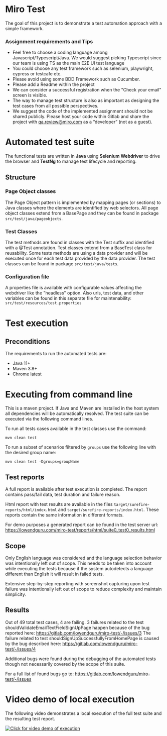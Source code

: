 # Miro Test

The goal of this project is to demonstrate a test automation approach with a simple framework.


### Assignment requirements and Tips

* Feel free to choose a coding language among Javascript/Typescript/Java. We
  would suggest picking Typescript since our team is using TS as the main E2E UI
  test language
* You could choose any test framework such as selenium, playwright, cypress or testcafe etc.
* Please avoid using some BDD Framework such as Cucumber.
* Please add a Readme within the project
* We can consider a successful registration when the "Check your email" screen is visible.
* The way to manage test structure is also as important as designing the test cases from all possible perspectives.
* We suggest the code of the implemented assignment should not be shared
  publicly. Please host your code within Gitlab and share the project with
  qa.review@miro.com as a “developer” (not as a guest).

# Automated test suite

The functional tests are written in **Java** using **Selenium Webdriver** to drive the browser and **TestNg** to manage test
lifecycle and reporting.

## Structure

### Page Object classes

The Page Object pattern is implemented by mapping pages (or sections) to Java classes where the elements are identified
by web selectors. All page object classes extend from a BasePage and they can be found in
package `src/test/java/pageobjects`.

### Test Classes

The test methods are found in classes with the Test suffix and identified with a @Test annotation. Test classes extend
from a BaseTest class for reusability. Some tests methods are using a data provider and will be executed once for each
test data provided by the data provider. The test classes can be found in package `src/test/java/tests`.

### Configuration file

A properties file is available with configurable values affecting the webdriver like the "headless" option. Also urls,
test data, and other variables can be found in this separate file for
maintenability: `src/test/resources/test.properties`

# Test execution

## Preconditions

The requirements to run the automated tests are:

- Java 11+
- Maven 3.8+
- Chrome latest

# Executing from command line

This is a maven project. If Java and Maven are installed in the host system all dependencies will be automatically
resolved. The test suite can be executed via the following command lines.

To run all tests cases available in the test classes use the command:

```
mvn clean test
```

To run a subset of scenarios filtered by `groups` use the following line with the desired group name:

```
mvn clean test -Dgroups=groupName
```

## Test reports

A full report is available after test execution is completed. The report contains pass/fail data, test duration and
failure reason.

Html report with test results are available in the files `target/surefire-reports/html/index.html`
and `target/surefire-reports/index.html`. These reports contain the same information in different formats.

For demo purposes a generated report can be found in the test server
url: https://lowendguru.com/miro-test/reports/html/suite0_test0_results.html

## Scope

Only English language was considered and the language selection behavior was intentionally left out of scope. This needs to be taken into account while executing the tests because if the system autodetects a language different than English it will result in failed tests.

Extensive step-by-step reporting with screenshot capturing upon test failure was intentionally left out of scope to reduce complexity and maintain simplicity.

## Results

Out of 49 total test cases, 4 are failing. 3 failures related to the test shouldValidateEmailTextFieldSignUpPage happen because of the bug reported here:
https://gitlab.com/lowendguru/miro-test/-/issues/3
The failure related to test shouldSignUpSuccessfullyFromHomePage is caused by the bug described here:
https://gitlab.com/lowendguru/miro-test/-/issues/4

Additional bugs were found during the debugging of the automated tests though not necessarily covered by the scope of this suite.

For a full list of found bugs go to:
https://gitlab.com/lowendguru/miro-test/-/issues


# Video demo of local execution
The following video demonstrates a local execution of the full test suite and the resulting test report.

[![Click for video demo of execution](https://img.youtube.com/vi/Tb_uFNX4rg8/0.jpg)](https://youtu.be/Tb_uFNX4rg8 "Demo video")